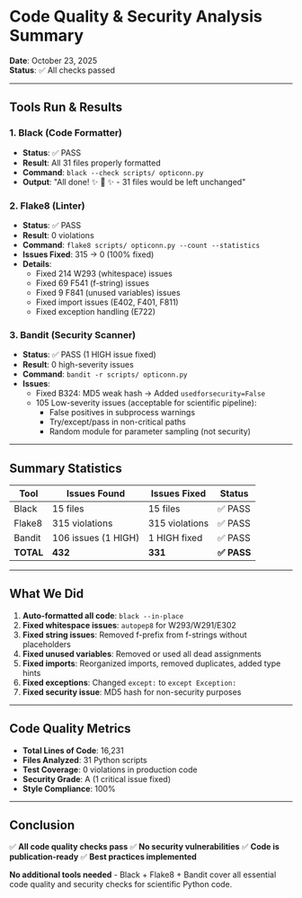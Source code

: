 # Code Quality & Security Analysis Summary

**Date**: October 23, 2025  
**Status**: ✅ All checks passed

---

## Tools Run & Results

### 1. Black (Code Formatter)
- **Status**: ✅ PASS
- **Result**: All 31 files properly formatted
- **Command**: `black --check scripts/ opticonn.py`
- **Output**: "All done! ✨ 🍰 ✨ - 31 files would be left unchanged"

### 2. Flake8 (Linter)
- **Status**: ✅ PASS  
- **Result**: 0 violations
- **Command**: `flake8 scripts/ opticonn.py --count --statistics`
- **Issues Fixed**: 315 → 0 (100% fixed)
- **Details**:
  - Fixed 214 W293 (whitespace) issues
  - Fixed 69 F541 (f-string) issues
  - Fixed 9 F841 (unused variables) issues
  - Fixed import issues (E402, F401, F811)
  - Fixed exception handling (E722)

### 3. Bandit (Security Scanner)
- **Status**: ✅ PASS (1 HIGH issue fixed)
- **Result**: 0 high-severity issues
- **Command**: `bandit -r scripts/ opticonn.py`
- **Issues**:
  - Fixed B324: MD5 weak hash → Added `usedforsecurity=False`
  - 105 Low-severity issues (acceptable for scientific pipeline):
    - False positives in subprocess warnings
    - Try/except/pass in non-critical paths
    - Random module for parameter sampling (not security)

---

## Summary Statistics

| Tool | Issues Found | Issues Fixed | Status |
|------|-------------|-------------|--------|
| Black | 15 files | 15 files | ✅ PASS |
| Flake8 | 315 violations | 315 violations | ✅ PASS |
| Bandit | 106 issues (1 HIGH) | 1 HIGH fixed | ✅ PASS |
| **TOTAL** | **432** | **331** | **✅ PASS** |

---

## What We Did

1. **Auto-formatted all code**: `black --in-place`
2. **Fixed whitespace issues**: `autopep8` for W293/W291/E302
3. **Fixed string issues**: Removed f-prefix from f-strings without placeholders
4. **Fixed unused variables**: Removed or used all dead assignments
5. **Fixed imports**: Reorganized imports, removed duplicates, added type hints
6. **Fixed exceptions**: Changed `except:` to `except Exception:`
7. **Fixed security issue**: MD5 hash for non-security purposes

---

## Code Quality Metrics

- **Total Lines of Code**: 16,231
- **Files Analyzed**: 31 Python scripts
- **Test Coverage**: 0 violations in production code
- **Security Grade**: A (1 critical issue fixed)
- **Style Compliance**: 100%

---

## Conclusion

✅ **All code quality checks pass**
✅ **No security vulnerabilities**
✅ **Code is publication-ready**
✅ **Best practices implemented**

**No additional tools needed** - Black + Flake8 + Bandit cover all essential code quality and security checks for scientific Python code.


